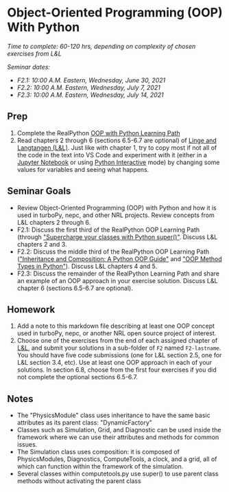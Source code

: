Object-Oriented Programming (OOP) With Python
=============================================
*Time to complete: 60-120 hrs, depending on complexity of chosen exercises from L&L*

*Seminar dates:*
- *F2.1: 10:00 A.M. Eastern, Wednesday, June 30, 2021*
- *F2.2: 10:00 A.M. Eastern, Wednesday, July 7, 2021*
- *F2.3: 10:00 A.M. Eastern, Wednesday, July 14, 2021*

Prep
----
1. Complete the RealPython [OOP with Python Learning Path](https://realpython.com/learning-paths/object-oriented-programming-oop-python/)
2. Read chapters 2 through 6 (sections 6.5-6.7 are optional) of [Linge and Langtangen (L&L)](https://link.springer.com/book/10.1007/978-3-030-16877-3). 
Just like with chapter 1, try to copy most if not all of the code in the text into VS Code and experiment with it (either in a [Jupyter Notebook](https://code.visualstudio.com/docs/python/jupyter-support) or using
[Python Interactive](https://code.visualstudio.com/docs/python/jupyter-support) mode) by
changing some values for variables and seeing what happens. 

Seminar Goals
-------------
- Review Object-Oriented Programming (OOP) with Python and how it is used in turboPy, nepc, and other NRL projects. Review concepts from L&L chapters 2 through 6.
- F2.1: Discuss the first third of the RealPython OOP Learning Path (through ["Supercharge your classes with Python super()"](https://realpython.com/courses/python-super/). Discuss L&L chapters 2 and 3.
- F2.2: Discuss the middle third of the RealPython OOP Learning Path (["Inheritance and Composition: A Python OOP Guide"](https://realpython.com/courses/inheritance-composition-python/) and ["OOP Method Types in Python"](https://realpython.com/courses/python-method-types/)). Discuss L&L chapters 4 and 5.
- F2.3: Discuss the remainder of the RealPython Learning Path and share an example of an OOP approach in your exercise solution. Discuss L&L chapter 6 (sections 6.5-6.7 are optional).

Homework
--------
1. Add a note to this markdown file describing at least one OOP concept used in turboPy, nepc, or another NRL open source project of interest.
2. Choose one of the exercises from the end of each assigned chapter of [L&L](https://link.springer.com/book/10.1007/978-3-030-16877-3), and submit your solutions in a sub-folder of `F2` named `F2-lastname`. You should have five code submissions (one for L&L section 2.5, one for L&L section 3.4, etc). Use at least one OOP approach in each of your solutions. In section 6.8, choose from the first four exercises if you did not complete the optional sections 6.5-6.7.

Notes
-----
* The "PhysicsModule" class uses inheritance to have the same basic attributes as its parent class: "DynamicFactory"
* Classes such as Simulation, Grid, and Diagnostic can be used inside the framework where we can use their attributes and methods for common issues.
* The Simulation class uses composition: it is composed of PhysicsModules, Diagnostics, ComputeTools, a clock, and a grid, all of which can function within the framework of the simulation.
* Several classes within computetools.py use super() to use parent class methods without activating the parent class
